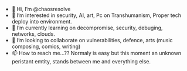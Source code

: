 - 👋 Hi, I’m @chaosresolve
- 👀 I’m interested in security, AI, art, Pc on Transhumanism, Proper tech deploy into environment.
- 🌱 I’m currently learning on decompromise, security, debuging, networks, clouds.
- 💞️ I’m looking to collaborate on vulnerabilities, defence, arts (music composing, comics, writing)
- 📫 How to reach me...?? Normaly is easy but this moment an unknown peristant emtity, stands between me and everything else. 

<!---
chaosresolve/chaosresolve is a ✨ special ✨ repository because its `README.md` (this file) appears on your GitHub profile.
You can click the Preview link to take a look at your changes.
--->
